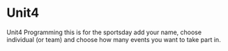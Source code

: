 # Unit4
Unit4 Programming
this is for the sportsday
add your name, choose individual (or team) and choose how many events you want to take part in.
